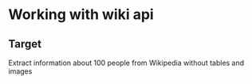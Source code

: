 # Working with wiki api
## Target
Extract information about 100 people from Wikipedia without tables and images
